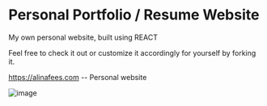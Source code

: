 # Personal Portfolio / Resume Website

My own personal website, built using REACT

Feel free to check it out or customize it accordingly for yourself by forking it.

https://alinafees.com -- Personal website


![image](https://github.com/user-attachments/assets/17e3ba56-4e94-4472-9731-a98169547cbb)
